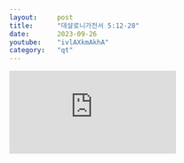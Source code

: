 ```yaml
---
layout:     post
title:      "데살로니가전서 5:12-28"
date:       2023-09-26
youtube:    "ivlAXkmAkhA"
category:   "qt"
---
```


<div class="youtube">
    <iframe src="https://www.youtube.com/embed/ivlAXkmAkhA" title="YouTube video player" frameborder="0" allow="accelerometer; autoplay; clipboard-write; encrypted-media; gyroscope; picture-in-picture; web-share" allowfullscreen></iframe>
</div>